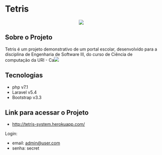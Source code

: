 # Tetris


<p align="center"><img src="http://tetris-system.herokuapp.com/images/tetris.png"></p>



## Sobre o Projeto
Tetris é um projeto demonstrativo de um portal escolar, desenvolvido para a disciplina de Engenharia de Software III, do curso de Ciência de computação da URI - Ca<img src="http://tetris-system.herokuapp.com/images/tetris.png">
## Tecnologias
- php v7.1
- Laravel v5.4
- Bootstrap v3.3


## Link para acessar o Projeto
- http://tetris-system.herokuapp.com/

Login:
  - email: admin@user.com
  - senha: secret
